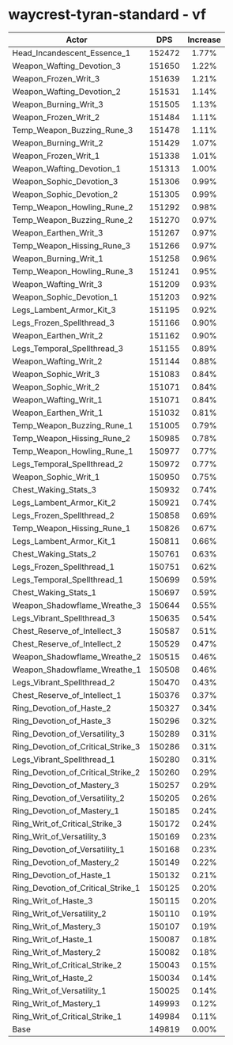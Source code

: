 # waycrest-tyran-standard - vf
| Actor | DPS | Increase |
|---|:---:|:---:|
|Head_Incandescent_Essence_1|152472|1.77%|
|Weapon_Wafting_Devotion_3|151650|1.22%|
|Weapon_Frozen_Writ_3|151639|1.21%|
|Weapon_Wafting_Devotion_2|151531|1.14%|
|Weapon_Burning_Writ_3|151505|1.13%|
|Weapon_Frozen_Writ_2|151484|1.11%|
|Temp_Weapon_Buzzing_Rune_3|151478|1.11%|
|Weapon_Burning_Writ_2|151429|1.07%|
|Weapon_Frozen_Writ_1|151338|1.01%|
|Weapon_Wafting_Devotion_1|151313|1.00%|
|Weapon_Sophic_Devotion_3|151306|0.99%|
|Weapon_Sophic_Devotion_2|151305|0.99%|
|Temp_Weapon_Howling_Rune_2|151292|0.98%|
|Temp_Weapon_Buzzing_Rune_2|151270|0.97%|
|Weapon_Earthen_Writ_3|151267|0.97%|
|Temp_Weapon_Hissing_Rune_3|151266|0.97%|
|Weapon_Burning_Writ_1|151258|0.96%|
|Temp_Weapon_Howling_Rune_3|151241|0.95%|
|Weapon_Wafting_Writ_3|151209|0.93%|
|Weapon_Sophic_Devotion_1|151203|0.92%|
|Legs_Lambent_Armor_Kit_3|151195|0.92%|
|Legs_Frozen_Spellthread_3|151166|0.90%|
|Weapon_Earthen_Writ_2|151162|0.90%|
|Legs_Temporal_Spellthread_3|151155|0.89%|
|Weapon_Wafting_Writ_2|151144|0.88%|
|Weapon_Sophic_Writ_3|151083|0.84%|
|Weapon_Sophic_Writ_2|151071|0.84%|
|Weapon_Wafting_Writ_1|151071|0.84%|
|Weapon_Earthen_Writ_1|151032|0.81%|
|Temp_Weapon_Buzzing_Rune_1|151005|0.79%|
|Temp_Weapon_Hissing_Rune_2|150985|0.78%|
|Temp_Weapon_Howling_Rune_1|150977|0.77%|
|Legs_Temporal_Spellthread_2|150972|0.77%|
|Weapon_Sophic_Writ_1|150950|0.75%|
|Chest_Waking_Stats_3|150932|0.74%|
|Legs_Lambent_Armor_Kit_2|150921|0.74%|
|Legs_Frozen_Spellthread_2|150858|0.69%|
|Temp_Weapon_Hissing_Rune_1|150826|0.67%|
|Legs_Lambent_Armor_Kit_1|150811|0.66%|
|Chest_Waking_Stats_2|150761|0.63%|
|Legs_Frozen_Spellthread_1|150751|0.62%|
|Legs_Temporal_Spellthread_1|150699|0.59%|
|Chest_Waking_Stats_1|150697|0.59%|
|Weapon_Shadowflame_Wreathe_3|150644|0.55%|
|Legs_Vibrant_Spellthread_3|150635|0.54%|
|Chest_Reserve_of_Intellect_3|150587|0.51%|
|Chest_Reserve_of_Intellect_2|150529|0.47%|
|Weapon_Shadowflame_Wreathe_2|150515|0.46%|
|Weapon_Shadowflame_Wreathe_1|150508|0.46%|
|Legs_Vibrant_Spellthread_2|150470|0.43%|
|Chest_Reserve_of_Intellect_1|150376|0.37%|
|Ring_Devotion_of_Haste_2|150327|0.34%|
|Ring_Devotion_of_Haste_3|150296|0.32%|
|Ring_Devotion_of_Versatility_3|150289|0.31%|
|Ring_Devotion_of_Critical_Strike_3|150286|0.31%|
|Legs_Vibrant_Spellthread_1|150280|0.31%|
|Ring_Devotion_of_Critical_Strike_2|150260|0.29%|
|Ring_Devotion_of_Mastery_3|150257|0.29%|
|Ring_Devotion_of_Versatility_2|150205|0.26%|
|Ring_Devotion_of_Mastery_1|150185|0.24%|
|Ring_Writ_of_Critical_Strike_3|150172|0.24%|
|Ring_Writ_of_Versatility_3|150169|0.23%|
|Ring_Devotion_of_Versatility_1|150168|0.23%|
|Ring_Devotion_of_Mastery_2|150149|0.22%|
|Ring_Devotion_of_Haste_1|150132|0.21%|
|Ring_Devotion_of_Critical_Strike_1|150125|0.20%|
|Ring_Writ_of_Haste_3|150115|0.20%|
|Ring_Writ_of_Versatility_2|150110|0.19%|
|Ring_Writ_of_Mastery_3|150107|0.19%|
|Ring_Writ_of_Haste_1|150087|0.18%|
|Ring_Writ_of_Mastery_2|150082|0.18%|
|Ring_Writ_of_Critical_Strike_2|150043|0.15%|
|Ring_Writ_of_Haste_2|150034|0.14%|
|Ring_Writ_of_Versatility_1|150025|0.14%|
|Ring_Writ_of_Mastery_1|149993|0.12%|
|Ring_Writ_of_Critical_Strike_1|149984|0.11%|
|Base|149819|0.00%|
